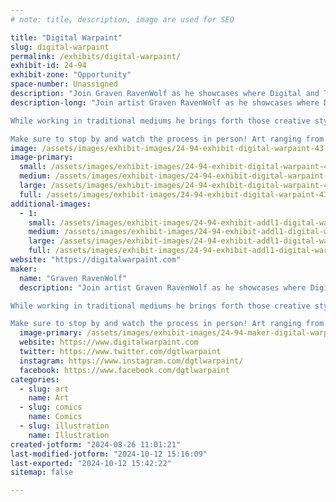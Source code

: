```yaml
---
# note: title, description, image are used for SEO

title: "Digital Warpaint"
slug: digital-warpaint
permalink: /exhibits/digital-warpaint/
exhibit-id: 24-94
exhibit-zone: "Opportunity"
space-number: Unassigned
description: "Join Graven RavenWolf as he showcases where Digital and Traditional Art meet with Digital Warpaint!"
description-long: "Join artist Graven RavenWolf as he showcases where Digital and Traditional Art meet within the world of Digital Warpaint!

While working in traditional mediums he brings forth those creative stylings into the digital realm through technology.

Make sure to stop by and watch the process in person! Art ranging from cartoon nostalgia to robots! Lots of robots!"
image: /assets/images/exhibit-images/24-94-exhibit-digital-warpaint-43-digital-warpaint-maker-faire-2023-v1-thumb-5420-large.jpg
image-primary: 
  small: /assets/images/exhibit-images/24-94-exhibit-digital-warpaint-43-digital-warpaint-maker-faire-2023-v1-thumb-5420-small.jpg
  medium: /assets/images/exhibit-images/24-94-exhibit-digital-warpaint-43-digital-warpaint-maker-faire-2023-v1-thumb-5420-medium.jpg
  large: /assets/images/exhibit-images/24-94-exhibit-digital-warpaint-43-digital-warpaint-maker-faire-2023-v1-thumb-5420-large.jpg
  full: /assets/images/exhibit-images/24-94-exhibit-digital-warpaint-43-digital-warpaint-maker-faire-2023-v1-thumb-5420-full.jpg
additional-images: 
  - 1:
    small: /assets/images/exhibit-images/24-94-exhibit-addl1-digital-warpaint-digital-warpaint-maker-faire-2023-v2-thumb-small.jpg
    medium: /assets/images/exhibit-images/24-94-exhibit-addl1-digital-warpaint-digital-warpaint-maker-faire-2023-v2-thumb-medium.jpg
    large: /assets/images/exhibit-images/24-94-exhibit-addl1-digital-warpaint-digital-warpaint-maker-faire-2023-v2-thumb-large.jpg
    full: /assets/images/exhibit-images/24-94-exhibit-addl1-digital-warpaint-digital-warpaint-maker-faire-2023-v2-thumb-full.jpg
website: "https://digitalwarpaint.com"
maker: 
  name: "Graven RavenWolf"
  description: "Join artist Graven RavenWolf as he showcases where Digital and Traditional Art meet within the world of Digital Warpaint!

While working in traditional mediums he brings forth those creative stylings into the digital realm through technology.

Make sure to stop by and watch the process in person! Art ranging from cartoon nostalgia to robots! Lots of robots!"
  image-primary: /assets/images/exhibit-images/24-94-maker-digital-warpaint-digital-warpaint-maker-faire-2023-v1-thumb-medium.jpg
  website: https://www.digitalwarpaint.com
  twitter: https://www.twitter.com/dgtlwarpaint
  instagram: https://www.instagram.com/dgtlwarpaint/
  facebook: https://www.facebook.com/dgtlwarpaint
categories: 
  - slug: art
    name: Art
  - slug: comics
    name: Comics
  - slug: illustration
    name: Illustration
created-jotform: "2024-08-26 11:01:21"
last-modified-jotform: "2024-10-12 15:16:09"
last-exported: "2024-10-12 15:42:22"
sitemap: false

---
```

